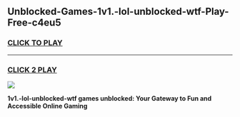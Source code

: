 
## Unblocked-Games-1v1.-lol-unblocked-wtf-Play-Free-c4eu5
<h3>
<a href="https://premium76.site?title=1v1.-lol-unblocked-wtf&ref=20M">CLICK TO PLAY</a></h3>
<hr>

<h3>
<a href="https://premium76.site?title=1v1.-lol-unblocked-wtf&ref=20M">CLICK 2 PLAY</a>
  
</h3>

<a href="https://premium76.site?title=1v1.-lol-unblocked-wtf&ref=19M"><img src="https://clearcache.store/games.png"></a>


**1v1.-lol-unblocked-wtf games unblocked: Your Gateway to Fun and Accessible Online Gaming**
